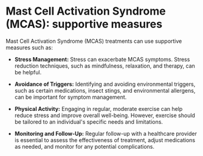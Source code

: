# Mast Cell Activation Syndrome (MCAS): supportive measures

Mast Cell Activation Syndrome (MCAS) treatments can use supportive measures such as:

* **Stress Management:** Stress can exacerbate MCAS symptoms. Stress reduction techniques, such as mindfulness, relaxation, and therapy, can be helpful.

* **Avoidance of Triggers:** Identifying and avoiding environmental triggers, such as certain medications, insect stings, and environmental allergens, can be important for symptom management.

* **Physical Activity:** Engaging in regular, moderate exercise can help reduce stress and improve overall well-being. However, exercise should be tailored to an individual's specific needs and limitations.

* **Monitoring and Follow-Up:** Regular follow-up with a healthcare provider is essential to assess the effectiveness of treatment, adjust medications as needed, and monitor for any potential complications.
